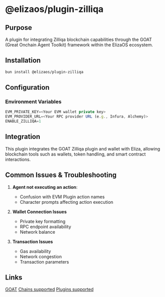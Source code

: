 # @elizaos/plugin-zilliqa

## Purpose
A plugin for integrating Zilliqa blockchain capabilities through the GOAT (Great Onchain Agent Toolkit) framework within the ElizaOS ecosystem.

## Installation
```bash
bun install @elizaos/plugin-zilliqa
```

## Configuration
### Environment Variables
```typescript
EVM_PRIVATE_KEY=<Your EVM wallet private key>
EVM_PROVIDER_URL=<Your RPC provider URL (e.g., Infura, Alchemy)>
ENABLE_ZILLIQA=1
```

## Integration
This plugin integrates the GOAT Zilliqa plugin and wallet with Eliza, allowing blockchain tools such as wallets, token handling, and smart contract interactions.

## Common Issues & Troubleshooting
1. **Agent not executing an action**:
   - Confusion with EVM Plugin action names
   - Character prompts affecting action execution

2. **Wallet Connection Issues**
   - Private key formatting
   - RPC endpoint availability
   - Network balance

3. **Transaction Issues**
   - Gas availability
   - Network congestion
   - Transaction parameters

## Links
[GOAT](https://ohmygoat.dev/)
[Chains supported](https://ohmygoat.dev/chains-wallets-plugins)
[Plugins supported](https://ohmygoat.dev/chains-wallets-plugins)
